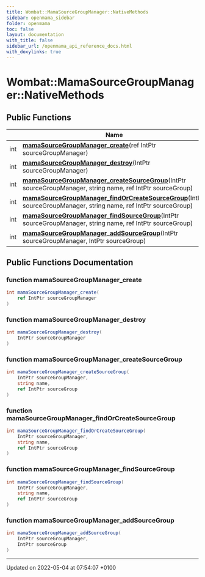 ```yaml
---
title: Wombat::MamaSourceGroupManager::NativeMethods
sidebar: openmama_sidebar
folder: openmama
toc: false
layout: documentation
with_title: false
sidebar_url: /openmama_api_reference_docs.html
with_doxylinks: true
---
```


# Wombat::MamaSourceGroupManager::NativeMethods





## Public Functions

|                | Name           |
| -------------- | -------------- |
| int | **[mamaSourceGroupManager_create](structWombat_1_1MamaSourceGroupManager_1_1NativeMethods.html#function-mamasourcegroupmanager-create)**(ref IntPtr sourceGroupManager) |
| int | **[mamaSourceGroupManager_destroy](structWombat_1_1MamaSourceGroupManager_1_1NativeMethods.html#function-mamasourcegroupmanager-destroy)**(IntPtr sourceGroupManager) |
| int | **[mamaSourceGroupManager_createSourceGroup](structWombat_1_1MamaSourceGroupManager_1_1NativeMethods.html#function-mamasourcegroupmanager-createsourcegroup)**(IntPtr sourceGroupManager, string name, ref IntPtr sourceGroup) |
| int | **[mamaSourceGroupManager_findOrCreateSourceGroup](structWombat_1_1MamaSourceGroupManager_1_1NativeMethods.html#function-mamasourcegroupmanager-findorcreatesourcegroup)**(IntPtr sourceGroupManager, string name, ref IntPtr sourceGroup) |
| int | **[mamaSourceGroupManager_findSourceGroup](structWombat_1_1MamaSourceGroupManager_1_1NativeMethods.html#function-mamasourcegroupmanager-findsourcegroup)**(IntPtr sourceGroupManager, string name, ref IntPtr sourceGroup) |
| int | **[mamaSourceGroupManager_addSourceGroup](structWombat_1_1MamaSourceGroupManager_1_1NativeMethods.html#function-mamasourcegroupmanager-addsourcegroup)**(IntPtr sourceGroupManager, IntPtr sourceGroup) |

## Public Functions Documentation

### function mamaSourceGroupManager_create

```csharp
int mamaSourceGroupManager_create(
    ref IntPtr sourceGroupManager
)
```


### function mamaSourceGroupManager_destroy

```csharp
int mamaSourceGroupManager_destroy(
    IntPtr sourceGroupManager
)
```


### function mamaSourceGroupManager_createSourceGroup

```csharp
int mamaSourceGroupManager_createSourceGroup(
    IntPtr sourceGroupManager,
    string name,
    ref IntPtr sourceGroup
)
```


### function mamaSourceGroupManager_findOrCreateSourceGroup

```csharp
int mamaSourceGroupManager_findOrCreateSourceGroup(
    IntPtr sourceGroupManager,
    string name,
    ref IntPtr sourceGroup
)
```


### function mamaSourceGroupManager_findSourceGroup

```csharp
int mamaSourceGroupManager_findSourceGroup(
    IntPtr sourceGroupManager,
    string name,
    ref IntPtr sourceGroup
)
```


### function mamaSourceGroupManager_addSourceGroup

```csharp
int mamaSourceGroupManager_addSourceGroup(
    IntPtr sourceGroupManager,
    IntPtr sourceGroup
)
```


-------------------------------

Updated on 2022-05-04 at 07:54:07 +0100